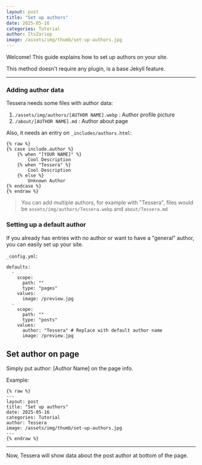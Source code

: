 ```yaml
---
layout: post
title: "Set up authors"
date: 2025-05-16
categories: Tutorial
author: ItsZariep
image: /assets/img/thumb/set-up-authors.jpg
---
```


Welcome! This guide explains how to set up authors on your site.

This method doesn't require any plugin, is a base Jekyll feature.

---

### Adding author data

Tessera needs some files with author data:

1. `/assets/img/authors/[AUTHOR NAME].webp` : Author profile picture 
2. `/about/[AUTHOR NAME].md` : Author about page

Also, it needs an entry on `_includes/authors.html`:

```
{% raw %}
{% case include.author %}
	{% when "[YOUR NAME]" %}
		Cool Description
	{% when "Tessera" %}
		Cool Description
	{% else %}
		Unknown Author
{% endcase %}
{% endraw %}
```

> You can add multiple authors, for example with "Tessera", files would be `assets/img/authors/Tessera.webp` and `about/Tessera.md`

### Setting up a default author

If you already has entries with no author or want to have a "general" author, you can easily set up your site.

 `_config.yml`:
 
 
```
defaults:
  - 
    scope:
      path: ""
      type: "pages"
    values:
      image: /preview.jpg
  -
    scope:
      path: ""
      type: "posts"
    values:
      author: "Tessera" # Replace with default author name
      image: /preview.jpg

```

## Set author on page

Simply put author: [Author Name] on the page info.

Example:

```
{% raw %}
---
layout: post
title: "Set up authors"
date: 2025-05-16
categories: Tutorial
author: Tessera
image: /assets/img/thumb/set-up-authors.jpg
---
{% endraw %}
```

---

Now, Tessera will show data about the post author at bottom of the page.